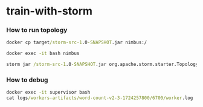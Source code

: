 # train-with-storm


### How to run topology

```cmd
docker cp target/storm-src-1.0-SNAPSHOT.jar nimbus:/

docker exec -it bash nimbus

storm jar /storm-src-1.0-SNAPSHOT.jar org.apache.storm.starter.TopologyClassName

```

### How to debug

```cmd
docker exec -it supervisor bash
cat logs/workers-artifacts/word-count-v2-3-1724257800/6700/worker.log
```